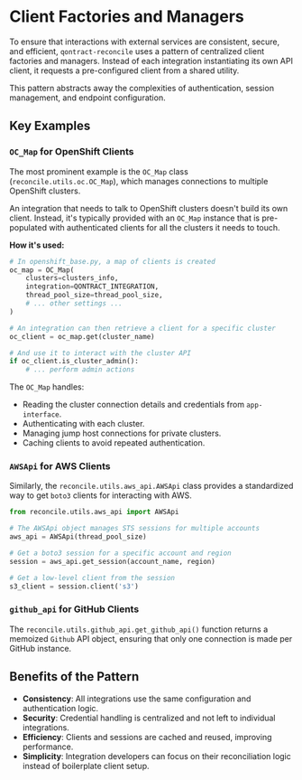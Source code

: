 # Client Factories and Managers

To ensure that interactions with external services are consistent, secure, and efficient, `qontract-reconcile` uses a pattern of centralized client factories and managers. Instead of each integration instantiating its own API client, it requests a pre-configured client from a shared utility.

This pattern abstracts away the complexities of authentication, session management, and endpoint configuration.

## Key Examples

### `OC_Map` for OpenShift Clients

The most prominent example is the `OC_Map` class (`reconcile.utils.oc.OC_Map`), which manages connections to multiple OpenShift clusters.

An integration that needs to talk to OpenShift clusters doesn't build its own client. Instead, it's typically provided with an `OC_Map` instance that is pre-populated with authenticated clients for all the clusters it needs to touch.

**How it's used:**

```python
# In openshift_base.py, a map of clients is created
oc_map = OC_Map(
    clusters=clusters_info,
    integration=QONTRACT_INTEGRATION,
    thread_pool_size=thread_pool_size,
    # ... other settings ...
)

# An integration can then retrieve a client for a specific cluster
oc_client = oc_map.get(cluster_name)

# And use it to interact with the cluster API
if oc_client.is_cluster_admin():
    # ... perform admin actions
```

The `OC_Map` handles:
- Reading the cluster connection details and credentials from `app-interface`.
- Authenticating with each cluster.
- Managing jump host connections for private clusters.
- Caching clients to avoid repeated authentication.

### `AWSApi` for AWS Clients

Similarly, the `reconcile.utils.aws_api.AWSApi` class provides a standardized way to get `boto3` clients for interacting with AWS.

```python
from reconcile.utils.aws_api import AWSApi

# The AWSApi object manages STS sessions for multiple accounts
aws_api = AWSApi(thread_pool_size)

# Get a boto3 session for a specific account and region
session = aws_api.get_session(account_name, region)

# Get a low-level client from the session
s3_client = session.client('s3')
```

### `github_api` for GitHub Clients

The `reconcile.utils.github_api.get_github_api()` function returns a memoized `Github` API object, ensuring that only one connection is made per GitHub instance.

## Benefits of the Pattern

- **Consistency**: All integrations use the same configuration and authentication logic.
- **Security**: Credential handling is centralized and not left to individual integrations.
- **Efficiency**: Clients and sessions are cached and reused, improving performance.
- **Simplicity**: Integration developers can focus on their reconciliation logic instead of boilerplate client setup.
